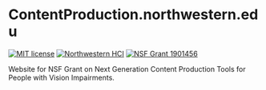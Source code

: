 # ContentProduction.northwestern.edu
[![MIT license](https://img.shields.io/badge/license-MIT-blue.svg)](https://github.com/tommymchugh/v11/blob/master/LICENSE)
[![Northwestern HCI](https://img.shields.io/badge/NU-HCI-blueviolet)](https://hci.northwestern.edu/)
[![NSF Grant 1901456](https://img.shields.io/badge/NSF-1901456-informational)](https://www.nsf.gov/awardsearch/showAward?AWD_ID=1901456)

Website for NSF Grant on Next Generation Content Production Tools for People with Vision Impairments.
